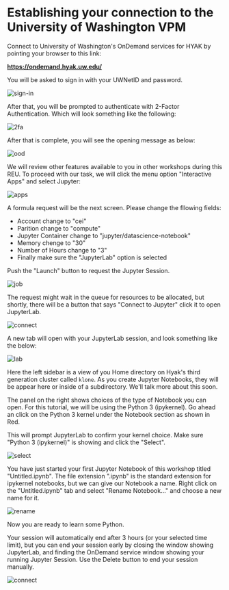 # Establishing your connection to the University of Washington VPM

Connect to University of Washington's OnDemand services for HYAK by pointing your browser to this link: 

**https://ondemand.hyak.uw.edu/**

You will be asked to sign in with your UWNetID and password. 

![](screenshots/uwnetid-sign-in.png 'sign-in')

After that, you will be prompted to authenticate with 2-Factor Authentication. Which will look something like the following:

![](screenshots/duo-push.png '2fa')

After that is complete, you will see the opening message as below: 

![](screenshots/ood-home.png 'ood')

We will review other features available to you in other workshops during this REU. To proceed with our task, we will click the menu option "Interactive Apps" and select Jupyter:

![](screenshots/interactive-apps.png 'apps')

A formula request will be the next screen. Please change the fllowing fields:

* Account change to "cei"
* Parition change to "compute"
* Jupyter Container change to "jupyter/datascience-notebook"
* Memory chenge to "30"
* Number of Hours change to "3"
* Finally make sure the "JupyterLab" option is selected

Push the "Launch" button to request the Jupyter Session.

![](screenshots/job-request.png 'job')

The request might wait in the queue for resources to be allocated, but shortly, there will be a button that says "Connect to Jupyter" click it to open JupyterLab. 

![](screenshots/connect-jupyter.png 'connect')

A new tab will open with your JupyterLab session, and look something like the below: 

![](screenshots/jupyterlab.png 'lab')

Here the left sidebar is a view of you Home directory on Hyak's third generation cluster called `klone`. As you create Jupyter Notebooks, they will be appear here or inside of a subdirectory. We'll talk more about this soon. 

The panel on the right shows choices of the type of Notebook you can open. For this tutorial, we will be using the Python 3 (ipykernel). Go ahead an click on the Python 3 kernel under the Notebook section as shown in Red. 

This will prompt JupyterLab to confirm your kernel choice. Make sure "Python 3 (ipykernel)" is showing and click the "Select".

![](screenshots/kernel-confirm.png 'select')

You have just started your first Jupyter Notebook of this workshop titled "Untitled.ipynb". The file extension ".ipynb" is the standard extension for ipykernel notebooks, but we can give our Notebook a name. Right click on the "Untitled.ipynb" tab and select "Rename Notebook..." and choose a new name for it. 

![](screenshots/rename-nb.png 'rename')

Now you are ready to learn some Python. 

Your session will automatically end after 3 hours (or your selected time limit), but you can end your session early by closing the window showing JupyterLab, and finding the OnDemand service window showing your running Jupyter Session. Use the Delete button to end your session manually. 

![](screenshots/connect-jupyter.png 'connect')